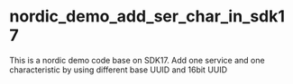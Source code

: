 # nordic_demo_add_ser_char_in_sdk17
This is a nordic  demo code base on SDK17.  Add one service and one  characteristic by using different base UUID and 16bit UUID
